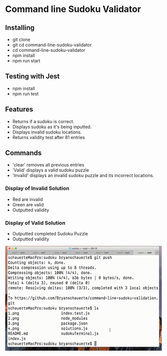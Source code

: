 # Command line Sudoku Validator

## Installing
* git clone
* git cd command-line-sudoku-validator
* cd command-line-sudoku-validator
* npm install
* npm run start

## Testing with Jest
* npm install
* npm run test

## Features
* Returns if a sudoku is correct.
* Displays sudoku as it's being inputted.
* Displays invalid sudoku locations.
* Returns validity test after 81 entries

## Commands
* 'clear' removes all previous entries
* 'Valid' displays a valid sudoku puzzle
* 'Invalid' displays an invalid sudoku puzzle and its incorrect locations.

### Display of Invalid Solution
* Red are invalid
* Green are valid
* Outputted validity

### Display of Valid Solution
* Outputted completed Sudoku Puzzle
* Outputted validity

![gif of Console](/sudokuValid.gif)
